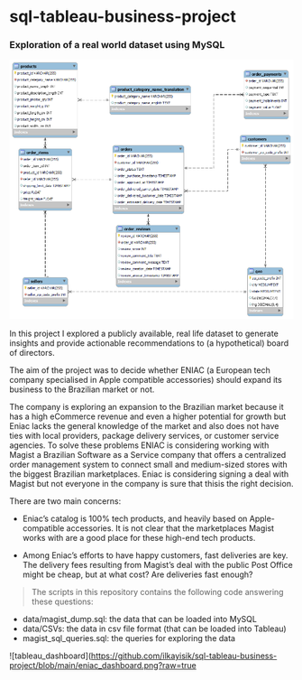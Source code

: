# sql-tableau-business-project

### __Exploration of a real world dataset using MySQL__

![schema_database](https://github.com/ilkayisik/sql-tableau-business-project/blob/main/data_sql_schema.png?raw=true)


In this project I explored a publicly available, real life dataset to generate insights and provide actionable recommendations to (a hypothetical) board of directors.

The aim of the project was to decide whether ENIAC (a European tech company specialised in Apple compatible accessories) should expand its business to the Brazilian market or not.

The company is exploring an expansion to the Brazilian market because it has a high eCommerce revenue and even a higher potential for growth but Eniac lacks the general knowledge of the market and also does not have ties with local providers, package delivery services, or customer service agencies. To solve these problems ENIAC is considering working with Magist a Brazilian Software as a Service company that offers a centralized order management system to connect small and medium-sized stores with the biggest Brazilian marketplaces. Eniac is considering signing a deal with Magist but not everyone in the company is sure that thisis the right decision.

There are two main concerns:

- Eniac’s catalog is 100% tech products, and heavily based on Apple-compatible accessories. It is not clear that the marketplaces Magist works with are a good place for these high-end tech products.

- Among Eniac’s efforts to have happy customers, fast deliveries are key. The delivery fees resulting from Magist’s deal with the public Post Office might be cheap, but at what cost? Are deliveries fast enough?


> The scripts in this repository contains the following code answering these questions:

- data/magist_dump.sql: the data that can be loaded into MySQL
- data/CSVs: the data in csv file format (that can be loaded into Tableau)
- magist_sql_queries.sql: the queries for exploring the data


![tableau_dashboard](https://github.com/ilkayisik/sql-tableau-business-project/blob/main/eniac_dashboard.png?raw=true

